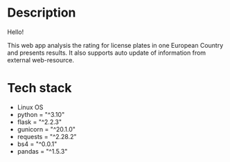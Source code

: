 # Description

Hello!

This web app analysis the rating for license plates in one European Country and presents results. It also supports auto update of information from external web-resource.


# Tech stack

* Linux OS
* python = "^3.10"
* flask = "^2.2.3"
* gunicorn = "^20.1.0"
* requests = "^2.28.2"
* bs4 = "^0.0.1"
* pandas = "^1.5.3"
